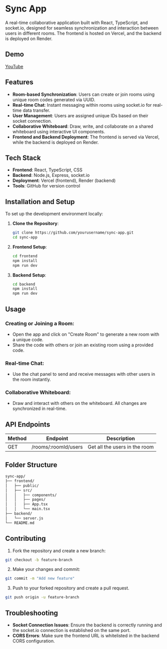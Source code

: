 # Sync App

A real-time collaborative application built with React, TypeScript, and socket.io, designed for seamless synchronization and interaction between users in different rooms. The frontend is hosted on Vercel, and the backend is deployed on Render.

## Demo
[YouTube](https://www.youtube.com/watch?v=33xZUR5Of-w&t)


## Features

- **Room-based Synchronization**: Users can create or join rooms using unique room codes generated via UUID.
- **Real-time Chat**: Instant messaging within rooms using socket.io for real-time data transfer.
- **User Management**: Users are assigned unique IDs based on their socket connection.
- **Collaborative Whiteboard**: Draw, write, and collaborate on a shared whiteboard using interactive UI components.
- **Frontend and Backend Deployment**: The frontend is served via Vercel, while the backend is deployed on Render.

## Tech Stack

- **Frontend**: React, TypeScript, CSS
- **Backend**: Node.js, Express, socket.io
- **Deployment**: Vercel (frontend), Render (backend)
- **Tools**: GitHub for version control

## Installation and Setup

To set up the development environment locally:

1. **Clone the Repository**:
   ```bash
   git clone https://github.com/yourusername/sync-app.git
   cd sync-app
2. **Frontend Setup**:
   ```bash
   cd frontend
   npm install
   npm run dev
3. **Backend Setup**:
   ```bash
   cd backend
   npm install
   npm run dev
   
## Usage

### Creating or Joining a Room:

- Open the app and click on "Create Room" to generate a new room with a unique code.
- Share the code with others or join an existing room using a provided code.

### Real-time Chat:

- Use the chat panel to send and receive messages with other users in the room instantly.

### Collaborative Whiteboard:

- Draw and interact with others on the whiteboard. All changes are synchronized in real-time.

## API Endpoints

| Method | Endpoint                        | Description                    |
|--------|---------------------------------|--------------------------------|
| GET    | /rooms/:roomId/users            | Get all the users in the room  |

## Folder Structure

```bash
sync-app/
├── frontend/
│   ├── public/
│   ├── src/
│   │   ├── components/
│   │   ├── pages/
│   │   ├── App.tsx
│   │   └── main.tsx
├── backend/
│   └── server.js
└── README.md
```

## Contributing

1. Fork the repository and create a new branch:

```bash
git checkout -b feature-branch
```

2. Make your changes and commit:

```bash
git commit -m "Add new feature"
```

3. Push to your forked repository and create a pull request.

```bash
git push origin -u feature-branch
```

## Troubleshooting

- **Socket Connection Issues**: Ensure the backend is correctly running and the socket.io connection is established on the same port.
- **CORS Errors**: Make sure the frontend URL is whitelisted in the backend CORS configuration.

